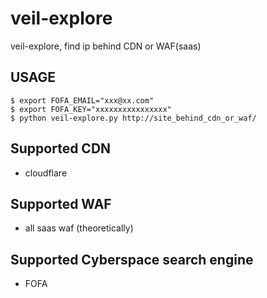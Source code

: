 # veil-explore
veil-explore, find ip behind CDN or WAF(saas)


## USAGE

```
$ export FOFA_EMAIL="xxx@xx.com"
$ export FOFA_KEY="xxxxxxxxxxxxxxxx"
$ python veil-explore.py http://site_behind_cdn_or_waf/
```

## Supported CDN

- cloudflare

## Supported WAF

- all saas waf (theoretically)

## Supported Cyberspace search engine

- FOFA
